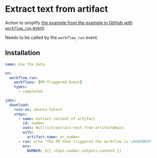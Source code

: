 # Extract text from artifact

Action to simplify [the example from the example in GitHub with `workflow_run` event](https://docs.github.com/en/actions/using-workflows/events-that-trigger-workflows#using-data-from-the-triggering-workflow).

Needs to be called by the `workflow_run` event.


## Installation

```yaml
name: Use the data

on:
  workflow_run:
    workflows: [PR-Triggered-Event]
    types:
      - completed

jobs:
  download:
    runs-on: ubuntu-latest
    steps:
      - name: Extract content of artifact
        id: number
        uses: Bullrich/extract-text-from-artifact@main
        with:
          artifact-name: pr_number
      - run: echo "The PR that triggered the workflow is \#$NUMBER"
        env:
          NUMBER: ${{ steps.number.outputs.content }}
```

